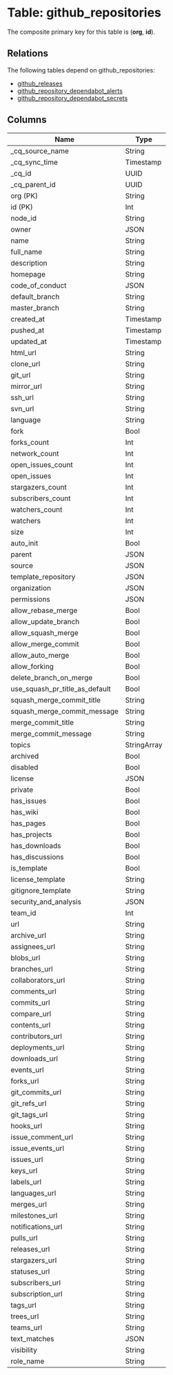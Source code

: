 # Table: github_repositories

The composite primary key for this table is (**org**, **id**).

## Relations

The following tables depend on github_repositories:
  - [github_releases](github_releases.md)
  - [github_repository_dependabot_alerts](github_repository_dependabot_alerts.md)
  - [github_repository_dependabot_secrets](github_repository_dependabot_secrets.md)

## Columns

| Name          | Type          |
| ------------- | ------------- |
|_cq_source_name|String|
|_cq_sync_time|Timestamp|
|_cq_id|UUID|
|_cq_parent_id|UUID|
|org (PK)|String|
|id (PK)|Int|
|node_id|String|
|owner|JSON|
|name|String|
|full_name|String|
|description|String|
|homepage|String|
|code_of_conduct|JSON|
|default_branch|String|
|master_branch|String|
|created_at|Timestamp|
|pushed_at|Timestamp|
|updated_at|Timestamp|
|html_url|String|
|clone_url|String|
|git_url|String|
|mirror_url|String|
|ssh_url|String|
|svn_url|String|
|language|String|
|fork|Bool|
|forks_count|Int|
|network_count|Int|
|open_issues_count|Int|
|open_issues|Int|
|stargazers_count|Int|
|subscribers_count|Int|
|watchers_count|Int|
|watchers|Int|
|size|Int|
|auto_init|Bool|
|parent|JSON|
|source|JSON|
|template_repository|JSON|
|organization|JSON|
|permissions|JSON|
|allow_rebase_merge|Bool|
|allow_update_branch|Bool|
|allow_squash_merge|Bool|
|allow_merge_commit|Bool|
|allow_auto_merge|Bool|
|allow_forking|Bool|
|delete_branch_on_merge|Bool|
|use_squash_pr_title_as_default|Bool|
|squash_merge_commit_title|String|
|squash_merge_commit_message|String|
|merge_commit_title|String|
|merge_commit_message|String|
|topics|StringArray|
|archived|Bool|
|disabled|Bool|
|license|JSON|
|private|Bool|
|has_issues|Bool|
|has_wiki|Bool|
|has_pages|Bool|
|has_projects|Bool|
|has_downloads|Bool|
|has_discussions|Bool|
|is_template|Bool|
|license_template|String|
|gitignore_template|String|
|security_and_analysis|JSON|
|team_id|Int|
|url|String|
|archive_url|String|
|assignees_url|String|
|blobs_url|String|
|branches_url|String|
|collaborators_url|String|
|comments_url|String|
|commits_url|String|
|compare_url|String|
|contents_url|String|
|contributors_url|String|
|deployments_url|String|
|downloads_url|String|
|events_url|String|
|forks_url|String|
|git_commits_url|String|
|git_refs_url|String|
|git_tags_url|String|
|hooks_url|String|
|issue_comment_url|String|
|issue_events_url|String|
|issues_url|String|
|keys_url|String|
|labels_url|String|
|languages_url|String|
|merges_url|String|
|milestones_url|String|
|notifications_url|String|
|pulls_url|String|
|releases_url|String|
|stargazers_url|String|
|statuses_url|String|
|subscribers_url|String|
|subscription_url|String|
|tags_url|String|
|trees_url|String|
|teams_url|String|
|text_matches|JSON|
|visibility|String|
|role_name|String|
